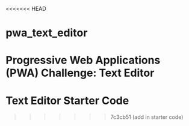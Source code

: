 <<<<<<< HEAD
# pwa_text_editor
Progressive Web Applications (PWA) Challenge: Text Editor
=======
# Text Editor Starter Code
>>>>>>> 7c3cb51 (add in starter code)
